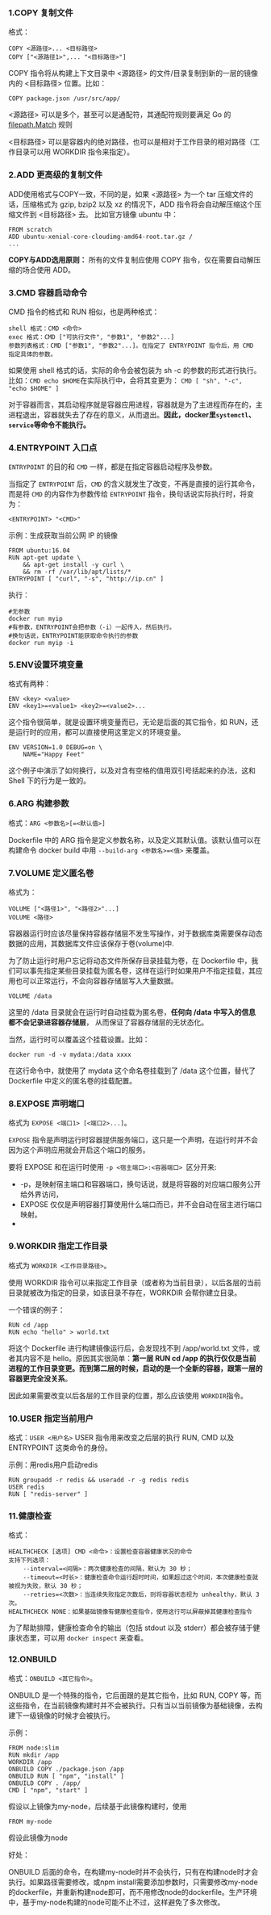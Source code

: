 ### 1.COPY 复制文件
格式：
```
COPY <源路径>... <目标路径>
COPY ["<源路径1>",... "<目标路径>"]
```

COPY 指令将从构建上下文目录中 <源路径> 的文件/目录复制到新的一层的镜像内的 <目标路径> 位置。比如：
```
COPY package.json /usr/src/app/
```
<源路径> 可以是多个，甚至可以是通配符，其通配符规则要满足 Go 的 [filepath.Match](https://golang.org/pkg/path/filepath/#Match) 规则

<目标路径> 可以是容器内的绝对路径，也可以是相对于工作目录的相对路径（工作目录可以用 WORKDIR 指令来指定）。

### 2.ADD 更高级的复制文件
ADD使用格式与COPY一致，不同的是，如果 <源路径> 为一个 tar 压缩文件的话，压缩格式为 gzip, bzip2 以及 xz 的情况下，ADD 指令将会自动解压缩这个压缩文件到 <目标路径> 去。
比如官方镜像 ubuntu 中：
```
FROM scratch
ADD ubuntu-xenial-core-cloudimg-amd64-root.tar.gz /
...
```
**COPY与ADD选用原则：** 所有的文件复制应使用 COPY 指令，仅在需要自动解压缩的场合使用 ADD。

### 3.CMD 容器启动命令
CMD 指令的格式和 RUN 相似，也是两种格式：
```
shell 格式：CMD <命令>
exec 格式：CMD ["可执行文件", "参数1", "参数2"...]
参数列表格式：CMD ["参数1", "参数2"...]。在指定了 ENTRYPOINT 指令后，用 CMD 指定具体的参数。
```

如果使用 shell 格式的话，实际的命令会被包装为 sh -c 的参数的形式进行执行。比如：```CMD echo $HOME```在实际执行中，会将其变更为：
```CMD [ "sh", "-c", "echo $HOME" ]```

对于容器而言，其启动程序就是容器应用进程，容器就是为了主进程而存在的，主进程退出，容器就失去了存在的意义，从而退出。**因此，docker里```systemctl```、```service```等命令不能执行。**

### 4.ENTRYPOINT 入口点
```ENTRYPOINT``` 的目的和 ```CMD``` 一样，都是在指定容器启动程序及参数。

当指定了 ```ENTRYPOINT``` 后，```CMD``` 的含义就发生了改变，不再是直接的运行其命令，而是将 ```CMD``` 的内容作为参数传给 ```ENTRYPOINT``` 指令，换句话说实际执行时，将变为：
```
<ENTRYPOINT> "<CMD>"
```

示例：生成获取当前公网 IP 的镜像
```
FROM ubuntu:16.04
RUN apt-get update \
    && apt-get install -y curl \
    && rm -rf /var/lib/apt/lists/*
ENTRYPOINT [ "curl", "-s", "http://ip.cn" ]
```
执行：
```
#无参数
docker run myip
#有参数，ENTRYPOINT会把参数（-i）一起传入，然后执行。
#换句话说，ENTRYPOINT能获取命令执行的参数
docker run myip -i
```

### 5.ENV设置环境变量
格式有两种：
```
ENV <key> <value>
ENV <key1>=<value1> <key2>=<value2>...
```
这个指令很简单，就是设置环境变量而已，无论是后面的其它指令，如 RUN，还是运行时的应用，都可以直接使用这里定义的环境变量。
```
ENV VERSION=1.0 DEBUG=on \
    NAME="Happy Feet"
```
这个例子中演示了如何换行，以及对含有空格的值用双引号括起来的办法，这和 Shell 下的行为是一致的。

### 6.ARG 构建参数
格式：```ARG <参数名>[=<默认值>]```

Dockerfile 中的 ARG 指令是定义参数名称，以及定义其默认值。该默认值可以在构建命令 docker build 中用 ```--build-arg <参数名>=<值>``` 来覆盖。

### 7.VOLUME 定义匿名卷
格式为：
```
VOLUME ["<路径1>", "<路径2>"...]
VOLUME <路径>
```
容器器运行时应该尽量保持容器存储层不发生写操作，对于数据库类需要保存动态数据的应用，其数据库文件应该保存于卷(volume)中.

为了防止运行时用户忘记将动态文件所保存目录挂载为卷，在 Dockerfile 中，我们可以事先指定某些目录挂载为匿名卷，这样在运行时如果用户不指定挂载，其应用也可以正常运行，不会向容器存储层写入大量数据。
```
VOLUME /data
```
这里的 /data 目录就会在运行时自动挂载为匿名卷，**任何向 /data 中写入的信息都不会记录进容器存储层**， 从而保证了容器存储层的无状态化。

当然，运行时可以覆盖这个挂载设置。比如：
```
docker run -d -v mydata:/data xxxx
```
在这行命令中，就使用了 mydata 这个命名卷挂载到了 /data 这个位置，替代了 Dockerfile 中定义的匿名卷的挂载配置。

### 8.EXPOSE 声明端口
格式为 ```EXPOSE <端口1> [<端口2>...]```。

```EXPOSE``` 指令是声明运行时容器提供服务端口，这只是一个声明，在运行时并不会因为这个声明应用就会开启这个端口的服务。

要将 EXPOSE 和在运行时使用 ```-p <宿主端口>:<容器端口> ```区分开来:
- -p，是映射宿主端口和容器端口，换句话说，就是将容器的对应端口服务公开给外界访问，
- EXPOSE 仅仅是声明容器打算使用什么端口而已，并不会自动在宿主进行端口映射。
-

### 9.WORKDIR 指定工作目录
格式为 ```WORKDIR <工作目录路径>```。

使用 WORKDIR 指令可以来指定工作目录（或者称为当前目录），以后各层的当前目录就被改为指定的目录，如该目录不存在，WORKDIR 会帮你建立目录。

一个错误的例子：
```
RUN cd /app
RUN echo "hello" > world.txt
```

将这个 Dockerfile 进行构建镜像运行后，会发现找不到 /app/world.txt 文件，或者其内容不是 hello。原因其实很简单：**第一层 RUN cd /app 的执行仅仅是当前进程的工作目录变更。而到第二层的时候，启动的是一个全新的容器，跟第一层的容器更完全没关系**。

因此如果需要改变以后各层的工作目录的位置，那么应该使用 ```WORKDIR```指令。

### 10.USER 指定当前用户
格式：```USER <用户名>```
USER 指令用来改变之后层的执行 RUN, CMD 以及 ENTRYPOINT 这类命令的身份。

示例：用redis用户启动redis
```
RUN groupadd -r redis && useradd -r -g redis redis
USER redis
RUN [ "redis-server" ]
```

### 11.健康检查
格式：
```
HEALTHCHECK [选项] CMD <命令>：设置检查容器健康状况的命令
支持下列选项：
    --interval=<间隔>：两次健康检查的间隔，默认为 30 秒；
    --timeout=<时长>：健康检查命令运行超时时间，如果超过这个时间，本次健康检查就被视为失败，默认 30 秒；
    --retries=<次数>：当连续失败指定次数后，则将容器状态视为 unhealthy，默认 3 次。
HEALTHCHECK NONE：如果基础镜像有健康检查指令，使用这行可以屏蔽掉其健康检查指令
```

为了帮助排障，健康检查命令的输出（包括 stdout 以及 stderr）都会被存储于健康状态里，可以用 ```docker inspect``` 来查看。

### 12.ONBUILD
格式：```ONBUILD <其它指令>```。

ONBUILD 是一个特殊的指令，它后面跟的是其它指令，比如 RUN, COPY 等，而这些指令，在当前镜像构建时并不会被执行。只有当以当前镜像为基础镜像，去构建下一级镜像的时候才会被执行。

示例：
```
FROM node:slim
RUN mkdir /app
WORKDIR /app
ONBUILD COPY ./package.json /app
ONBUILD RUN [ "npm", "install" ]
ONBUILD COPY . /app/
CMD [ "npm", "start" ]
```
假设以上镜像为my-node，后续基于此镜像构建时，使用
```
FROM my-node
```
假设此镜像为node

好处：

ONBUILD 后面的命令，在构建my-node时并不会执行，只有在构建node时才会执行。如果路径需要修改，或npm install需要添加参数时，只需要修改my-node的dockerfile，并重新构建node即可，而不用修改node的dockerfile。生产环境中，基于my-node构建的node可能不止不过，这样避免了多次修改。



